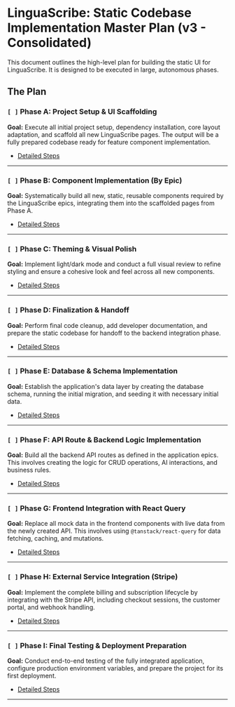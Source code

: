 
# **LinguaScribe: Static Codebase Implementation Master Plan (v3 - Consolidated)**

This document outlines the high-level plan for building the static UI for LinguaScribe. It is designed to be executed in large, autonomous phases.

## **The Plan**

### `[ ]` Phase A: Project Setup & UI Scaffolding
**Goal:** Execute all initial project setup, dependency installation, core layout adaptation, and scaffold all new LinguaScribe pages. The output will be a fully prepared codebase ready for feature component implementation.

*   [Detailed Steps](./docs/phases/phase-a-setup-and-scaffolding.md)

---
### `[ ]` Phase B: Component Implementation (By Epic)
**Goal:** Systematically build all new, static, reusable components required by the LinguaScribe epics, integrating them into the scaffolded pages from Phase A.

*   [Detailed Steps](./docs/phases/phase-b-component-implementation.md)

---
### `[ ]` Phase C: Theming & Visual Polish
**Goal:** Implement light/dark mode and conduct a full visual review to refine styling and ensure a cohesive look and feel across all new components.

*   [Detailed Steps](./docs/phases/phase-c-theming-and-polish.md)

---
### `[ ]` Phase D: Finalization & Handoff
**Goal:** Perform final code cleanup, add developer documentation, and prepare the static codebase for handoff to the backend integration phase.

*   [Detailed Steps](./docs/phases/phase-d-finalization-and-handoff.md)

---
### `[ ]` Phase E: Database & Schema Implementation
**Goal:** Establish the application's data layer by creating the database schema, running the initial migration, and seeding it with necessary initial data.

*   [Detailed Steps](./docs/phases/phase-e-database-and-schema.md)

---
### `[ ]` Phase F: API Route & Backend Logic Implementation
**Goal:** Build all the backend API routes as defined in the application epics. This involves creating the logic for CRUD operations, AI interactions, and business rules.

*   [Detailed Steps](./docs/phases/phase-f-api-implementation.md)

---
### `[ ]` Phase G: Frontend Integration with React Query
**Goal:** Replace all mock data in the frontend components with live data from the newly created API. This involves using `@tanstack/react-query` for data fetching, caching, and mutations.

*   [Detailed Steps](./docs/phases/phase-g-frontend-integration.md)

---
### `[ ]` Phase H: External Service Integration (Stripe)
**Goal:** Implement the complete billing and subscription lifecycle by integrating with the Stripe API, including checkout sessions, the customer portal, and webhook handling.

*   [Detailed Steps](./docs/phases/phase-h-stripe-integration.md)

---
### `[ ]` Phase I: Final Testing & Deployment Preparation
**Goal:** Conduct end-to-end testing of the fully integrated application, configure production environment variables, and prepare the project for its first deployment.

*   [Detailed Steps](./docs/phases/phase-i-testing-and-deployment.md)

---